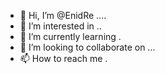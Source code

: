 - 👋 Hi, I’m @EnidRe ....
- 👀 I’m interested in ..
- 🌱 I’m currently learning .
- 💞️ I’m looking to collaborate on ...
- 📫 How to reach me .

<!---
EnidRe/EnidRe is a ✨ special ✨ repository because its `README.md` (this file) appears on your GitHub profile.
You can click the Preview link to take a look at your changes.
--->
